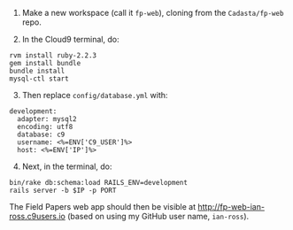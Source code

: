 1. Make a new workspace (call it `fp-web`), cloning from the
   `Cadasta/fp-web` repo.

2. In the Cloud9 terminal, do:

```
rvm install ruby-2.2.3
gem install bundle
bundle install
mysql-ctl start
```

3. Then replace `config/database.yml` with:

```
development:
  adapter: mysql2
  encoding: utf8
  database: c9
  username: <%=ENV['C9_USER']%>
  host: <%=ENV['IP']%>
```

4. Next, in the terminal, do:

```
bin/rake db:schema:load RAILS_ENV=development
rails server -b $IP -p PORT
```

The Field Papers web app should then be visible at
http://fp-web-ian-ross.c9users.io (based on using my GitHub user name,
`ian-ross`).

